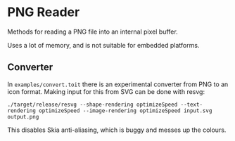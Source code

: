 # PNG Reader
Methods for reading a PNG file into an internal pixel buffer.

Uses a lot of memory, and is not suitable for embedded platforms.

## Converter

In `examples/convert.toit` there is an experimental converter from PNG
to an icon format.  Making input for this from SVG can be done with
resvg:

```
./target/release/resvg --shape-rendering optimizeSpeed --text-rendering optimizeSpeed --image-rendering optimizeSpeed input.svg output.png
```

This disables Skia anti-aliasing, which is buggy and messes up the colours.
